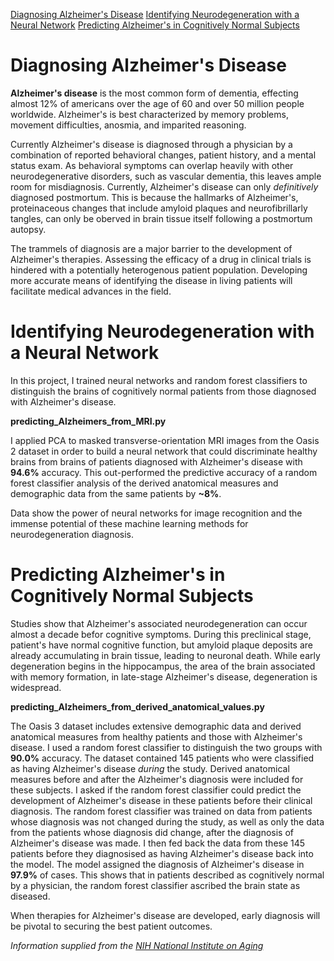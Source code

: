 [Diagnosing Alzheimer's Disease](#diagnosing-alzheimers-disease)
[Identifying Neurodegeneration with a Neural Network](#identifying-neurodegeneratoin-with-a-neural-network)
[Predicting Alzheimer's in Cognitively Normal Subjects](#predicting-alzheimers-in-cognitively-normal-subjects)

# Diagnosing Alzheimer's Disease

**Alzheimer's disease** is the most common form of dementia, effecting almost 12% of americans over the age of 60 and over 50 million people worldwide. Alzheimer's is best characterized by memory problems, movement difficulties, anosmia, and imparited reasoning.

Currently Alzheimer's disease is diagnosed through a physician by a combination of reported behavioral changes, patient history, and a mental status exam. As behavioral symptoms can overlap heavily with other neurodegenerative disorders, such as vascular dementia, this leaves ample room for misdiagnosis. Currently, Alzheimer's disease can only *definitively* diagnosed postmortum. This is because the hallmarks of Alzheimer's, proteinaceous changes that include amyloid plaques and neurofibrillarly tangles, can only be oberved in brain tissue itself following a postmortum autopsy. 

The trammels of diagnosis are a major barrier to the development of Alzheimer's therapies. Assessing the efficacy of a drug in clinical trials is hindered with a potentially heterogenous patient population. Developing more accurate means of identifying the disease in living patients will facilitate medical advances in the field. 


# Identifying Neurodegeneration with a Neural Network

In this project, I trained neural networks and random forest classifiers to distinguish the brains of cognitively normal patients from those diagnosed with Alzheimer's disease. 

**predicting_Alzheimers_from_MRI.py**

I applied PCA to masked transverse-orientation MRI images from the Oasis 2 dataset in order to build a neural network that could discriminate healthy brains from brains of patients diagnosed with Alzheimer's disease with **94.6%** accuracy. This out-performed the predictive accuracy of a random forest classifier analysis of the derived anatomical measures and demographic data from the same patients by **~8%**. 

Data show the power of neural networks for image recognition and the immense potential of these machine learning methods for neurodegeneration diagnosis. 

# Predicting Alzheimer's in Cognitively Normal Subjects

Studies show that Alzheimer's associated neurodegeneration can occur almost a decade befor cognitive symptoms. During this preclinical stage, patient's have normal cognitive function, but amyloid plaque deposits are already accumulating in brain tissue, leading to neuronal death. While early degeneration begins in the hippocampus, the area of the brain associated with memory formation, in late-stage Alzheimer's disease, degeneration is widespread.

**predicting_Alzheimers_from_derived_anatomical_values.py**

The Oasis 3 dataset includes extensive demographic data and derived anatomical measures from healthy patients and those with Alzheimer's disease. I used a random forest classifier to distinguish the two groups with **90.0%** accuracy. The dataset contained 145 patients who were classified as having Alzheimer's disease *during* the study. Derived anatomical measures before and after the Alzheimer's diagnosis were included for these subjects. I asked if the random forest classifier could predict the development of Alzheimer's disease in these patients before their clinical diagnosis. The random forest classifier was trained on data from patients whose diagnosis was not changed during the study, as well as only the data from the patients whose diagnosis did change, after the diagnosis of Alzheimer's disease was made. I then fed back the data from these 145 patients before they diagnosised as having Alzheimer's disease back into the model. The model assigned the diagnosis of Alzheimer's disease in **97.9%** of cases. This shows that in patients described as cognitively normal by a physician, the random forest classifier ascribed the brain state as diseased. 

When therapies for Alzheimer's disease are developed, early diagnosis will be pivotal to securing the best patient outcomes. 

*Information supplied from the [NIH National Institute on Aging](https://www.nia.nih.gov/health/alzheimers-disease-fact-sheet)*
